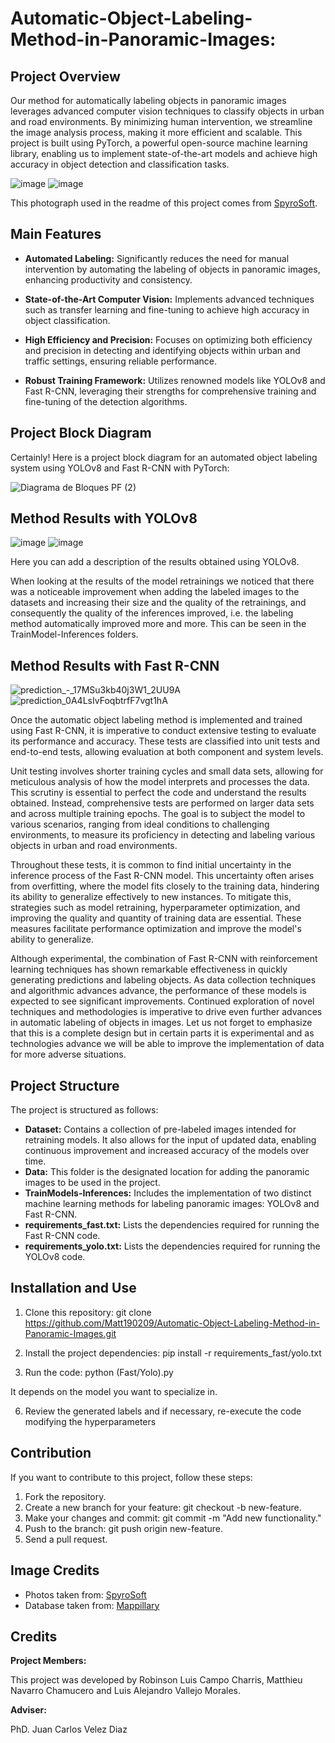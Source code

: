 # Automatic-Object-Labeling-Method-in-Panoramic-Images:

## Project Overview

Our method for automatically labeling objects in panoramic images leverages advanced computer vision techniques to classify objects in urban and road environments. By minimizing human intervention, we streamline the image analysis process, making it more efficient and scalable. This project is built using PyTorch, a powerful open-source machine learning library, enabling us to implement state-of-the-art models and achieve high accuracy in object detection and classification tasks.

![image](https://github.com/Matt190209/Automatic-Object-Labeling-Method-in-Panoramic-Images/assets/143963923/bd8685db-3a83-4338-94d6-e9882fe6ca88)
![image](https://github.com/Matt190209/Automatic-Object-Labeling-Method-in-Panoramic-Images/assets/143963923/0af60eb7-4c78-4b57-9795-a8aff55ffb78)

This photograph used in the readme of this project comes from [SpyroSoft](https://spyro-soft.com/).

## Main Features

- **Automated Labeling:** Significantly reduces the need for manual intervention by automating the labeling of objects in panoramic images, enhancing productivity and consistency.
  
- **State-of-the-Art Computer Vision:** Implements advanced techniques such as transfer learning and fine-tuning to achieve high accuracy in object classification.
  
- **High Efficiency and Precision:** Focuses on optimizing both efficiency and precision in detecting and identifying objects within urban and traffic settings, ensuring reliable performance.
  
- **Robust Training Framework:** Utilizes renowned models like YOLOv8 and Fast R-CNN, leveraging their strengths for comprehensive training and fine-tuning of the detection algorithms.

## Project Block Diagram

Certainly! Here is a project block diagram for an automated object labeling system using YOLOv8 and Fast R-CNN with PyTorch:

![Diagrama de Bloques PF (2)](https://github.com/Matt190209/Automatic-Object-Labeling-Method-in-Panoramic-Images/assets/143963923/7a9c882e-7ba8-4d84-b6f4-b5f2086a92f6)

## Method Results with YOLOv8

![image](https://github.com/Matt190209/Automatic-Object-Labeling-Method-in-Panoramic-Images/assets/143963923/f961108b-3044-426c-b866-447e5a11034f)
![image](https://github.com/Matt190209/Automatic-Object-Labeling-Method-in-Panoramic-Images/assets/143963923/11faeeff-f0e2-4ea7-a2f4-c212ed282089)

Here you can add a description of the results obtained using YOLOv8.

When looking at the results of the model retrainings we noticed that there was a noticeable improvement when adding the labeled images to the datasets and increasing their size and the quality of the retrainings, and consequently the quality of the inferences improved, i.e. the labeling method automatically improved more and more. This can be seen in the TrainModel-Inferences folders.

## Method Results with Fast R-CNN

![prediction_-_17MSu3kb40j3W1_2UU9A](https://github.com/Matt190209/Automatic-Object-Labeling-Method-in-Panoramic-Images/assets/143963923/a6980a3f-483c-430f-8ffe-f4e5ff645971)
![prediction_0A4LsIvFoqbtrfF7vgt1hA](https://github.com/Matt190209/Automatic-Object-Labeling-Method-in-Panoramic-Images/assets/143963923/78235737-c8ee-4c1b-bd26-01ae59bd4437)

Once the automatic object labeling method is implemented and trained using Fast R-CNN, it is imperative to conduct extensive testing to evaluate its performance and accuracy. These tests are classified into unit tests and end-to-end tests, allowing evaluation at both component and system levels.

Unit testing involves shorter training cycles and small data sets, allowing for meticulous analysis of how the model interprets and processes the data. This scrutiny is essential to perfect the code and understand the results obtained. Instead, comprehensive tests are performed on larger data sets and across multiple training epochs. The goal is to subject the model to various scenarios, ranging from ideal conditions to challenging environments, to measure its proficiency in detecting and labeling various objects in urban and road environments.

Throughout these tests, it is common to find initial uncertainty in the inference process of the Fast R-CNN model. This uncertainty often arises from overfitting, where the model fits closely to the training data, hindering its ability to generalize effectively to new instances. To mitigate this, strategies such as model retraining, hyperparameter optimization, and improving the quality and quantity of training data are essential. These measures facilitate performance optimization and improve the model's ability to generalize.

Although experimental, the combination of Fast R-CNN with reinforcement learning techniques has shown remarkable effectiveness in quickly generating predictions and labeling objects. As data collection techniques and algorithmic advances advance, the performance of these models is expected to see significant improvements. Continued exploration of novel techniques and methodologies is imperative to drive even further advances in automatic labeling of objects in images. Let us not forget to emphasize that this is a complete design but in certain parts it is experimental and as technologies advance we will be able to improve the implementation of data for more adverse situations.
## Project Structure

The project is structured as follows:

- **Dataset:** Contains a collection of pre-labeled images intended for retraining models. It also allows for the input of updated data, enabling continuous improvement and increased accuracy of the models over time.
- **Data:** This folder is the designated location for adding the panoramic images to be used in the project.
- **TrainModels-Inferences:** Includes the implementation of two distinct machine learning methods for labeling panoramic images: YOLOv8 and Fast R-CNN.
- **requirements_fast.txt:** Lists the dependencies required for running the Fast R-CNN code.
- **requirements_yolo.txt:** Lists the dependencies required for running the YOLOv8 code.

## Installation and Use

1. Clone this repository:
git clone https://github.com/Matt190209/Automatic-Object-Labeling-Method-in-Panoramic-Images.git

3. Install the project dependencies:
pip install -r requirements_fast/yolo.txt

4. Run the code:
python (Fast/Yolo).py

It depends on the model you want to specialize in.

6. Review the generated labels and if necessary, re-execute the code modifying the hyperparameters

## Contribution
If you want to contribute to this project, follow these steps:

1. Fork the repository.
2. Create a new branch for your feature: git checkout -b new-feature.
3. Make your changes and commit: git commit -m "Add new functionality."
4. Push to the branch: git push origin new-feature.
5. Send a pull request.

## Image Credits

- Photos taken from: [SpyroSoft](https://spyro-soft.com/)
- Database taken from: [Mappillary]([https://spyro-soft.com/](https://www.mapillary.com/dataset/places))

## Credits

**Project Members:**

This project was developed by Robinson Luis Campo Charris, Matthieu Navarro Chamucero and Luis Alejandro Vallejo Morales.

**Adviser:**

PhD. Juan Carlos Velez Diaz
